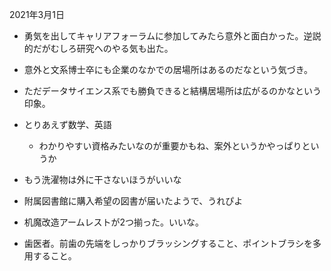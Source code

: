 2021年3月1日
- 勇気を出してキャリアフォーラムに参加してみたら意外と面白かった。逆説的だがむしろ研究へのやる気も出た。
- 意外と文系博士卒にも企業のなかでの居場所はあるのだなという気づき。
- ただデータサイエンス系でも勝負できると結構居場所は広がるのかなという印象。
- とりあえず数学、英語
	- わかりやすい資格みたいなのが重要かもね、案外というかやっぱりというか

- もう洗濯物は外に干さないほうがいいな
- 附属図書館に購入希望の図書が届いたようで、うれぴよ

- 机魔改造アームレストが2つ揃った。いいな。

- 歯医者。前歯の先端をしっかりブラッシングすること、ポイントブラシを多用すること。
